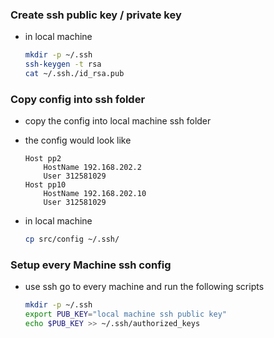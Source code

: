 ### Create ssh public key / private key

- in local machine
    ```bash
    mkdir -p ~/.ssh
    ssh-keygen -t rsa
    cat ~/.ssh./id_rsa.pub
    ```

### Copy config into ssh folder

- copy the config into local machine ssh folder

- the config would look like 
    ```plaintext
    Host pp2
        HostName 192.168.202.2
        User 312581029
    Host pp10
        HostName 192.168.202.10
        User 312581029
    ```

- in local machine
    ```bash
    cp src/config ~/.ssh/
    ```

### Setup every Machine ssh config

- use ssh go to every machine and run the following scripts
    ```bash
    mkdir -p ~/.ssh
    export PUB_KEY="local machine ssh public key"
    echo $PUB_KEY >> ~/.ssh/authorized_keys
    ```